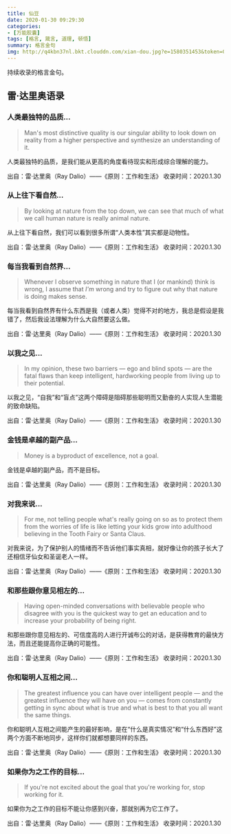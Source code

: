 ```yaml
---
title: 仙豆
date: 2020-01-30 09:29:30
categories:
- [万能胶囊]
tags: [格言, 箴言, 道理, 顿悟]
summary: 格言金句
img: http://q4kbn37nl.bkt.clouddn.com/xian-dou.jpg?e=1580351453&token=0QXSKIUWEaWqa_m3RP0dA04KO2cPXzgzVsWCBGHf:hEDN46SKRt8Nl9idEgPdAQYr8-0
---
```


持续收录的格言金句。

## 雷·达里奥语录

### 人类最独特的品质...

> Man's most distinctive quality is our singular ability to look down on reality from a higher perspective and synthesize an understanding of it.

人类最独特的品质，是我们能从更高的角度看待现实和形成综合理解的能力。

出自：雷·达里奥（Ray Dalio）——《原则：工作和生活》
收录时间：2020.1.30

### 从上往下看自然...

> By looking at nature from the top down, we can see that much of what we call human nature is really animal nature.

从上往下看自然，我们可以看到很多所谓“人类本性”其实都是动物性。

出自：雷·达里奥（Ray Dalio）——《原则：工作和生活》
收录时间：2020.1.30

### 每当我看到自然界...

> Whenever I observe something in nature that I (or mankind) think is wrong, I assume that *I'm* wrong and try to figure out why that nature is doing makes sense.

每当我看到自然界有什么东西是我（或者人类）觉得不对的地方，我总是假设是我错了，然后我设法理解为什么大自然要这么做。

出自：雷·达里奥（Ray Dalio）——《原则：工作和生活》
收录时间：2020.1.30

### 以我之见...

> In my opinion, these two barriers — ego and blind spots — are the fatal flaws than keep intelligent, hardworking people from living up to their potential.

以我之见，“自我”和“盲点”这两个障碍是阻碍那些聪明而又勤奋的人实现人生潜能的致命缺陷。

出自：雷·达里奥（Ray Dalio）——《原则：工作和生活》
收录时间：2020.1.30

### 金钱是卓越的副产品...

> Money is a byproduct of excellence, not a goal.

金钱是卓越的副产品，而不是目标。

出自：雷·达里奥（Ray Dalio）——《原则：工作和生活》
收录时间：2020.1.30

### 对我来说...

> For me, not telling people what's really going on so as to protect them from the worries of life is like letting your kids grow into adulthood believing in the Tooth Fairy or Santa Claus.

对我来说，为了保护别人的情绪而不告诉他们事实真相，就好像让你的孩子长大了还相信牙仙女和圣诞老人一样。

出自：雷·达里奥（Ray Dalio）——《原则：工作和生活》
收录时间：2020.1.30

### 和那些跟你意见相左的...

> Having open-minded conversations with believable people who disagree with you is the quickest way to get an education and to increase your probability of being right.

和那些跟你意见相左的、可信度高的人进行开诚布公的对话，是获得教育的最快方法，而且还能提高你正确的可能性。

出自：雷·达里奥（Ray Dalio）——《原则：工作和生活》
收录时间：2020.1.30

### 你和聪明人互相之间...

> The greatest influence you can have over intelligent people — and the greatest influence they will have on you — comes from constantly getting in sync about what is true and what is best to that you all want the same things.

你和聪明人互相之间能产生的最好影响，是在“什么是真实情况”和“什么东西好”这两个方面不断地同步，这样你们就都想要同样的东西。

出自：雷·达里奥（Ray Dalio）——《原则：工作和生活》
收录时间：2020.1.30

### 如果你为之工作的目标...

> If you're not excited about the goal that you're working for, stop working for it.

如果你为之工作的目标不能让你感到兴奋，那就别再为它工作了。

出自：雷·达里奥（Ray Dalio）——《原则：工作和生活》
收录时间：2020.1.30
